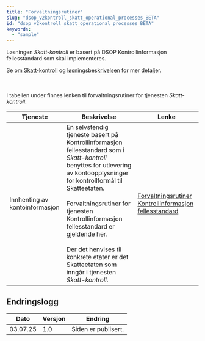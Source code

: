 ```yaml
---
title: "Forvaltningsrutiner"
slug: "dsop_v2kontroll_skatt_operational_processes_BETA"
id: "dsop_v2kontroll_skatt_operational_processes_BETA"
keywords:
  - "sample"
---
```


Løsningen *Skatt-kontroll* er basert på DSOP Kontrollinformasjon fellesstandard som skal implementeres.

Se [om Skatt-kontroll](https://dokumentasjon.dsop.no/dsop_v2kontroll_skatt_about.html) og
[løsningsbeskrivelsen](https://dokumentasjon.dsop.no/dsop_v2kontroll_skatt_løsningsbeskrivelse.html) for mer detaljer.


<br><br>
I tabellen under finnes lenken til forvaltningsrutiner for tjenesten *Skatt-kontroll*.

| Tjeneste      |  Beskrivelse        | Lenke   |
|---------------|---------------------|---------|
| Innhenting av kontoinformasjon | En selvstendig tjeneste basert på Kontrollinformasjon fellesstandard som i *Skatt-kontroll* benyttes for utlevering av kontoopplysninger for kontrollformål til Skatteetaten. <br><br>Forvaltningsrutiner for tjenesten Kontrollinformasjon fellesstandard er gjeldende her. <br><br> Der det henvises til konkrete etater er det Skatteetaten som inngår i tjenesten *Skatt-kontroll*. | [Forvaltningsrutiner Kontrollinformasjon fellesstandard](https://dokumentasjon.dsop.no/dsop_v2fellesstandard_operational_processes.html) |

## Endringslogg

| Dato     | Versjon | Endring                                                           |
|----------|---------|-------------------------------------------------------------------|
| 03.07.25 | 1.0     | Siden er publisert. |

